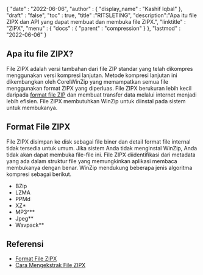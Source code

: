 {
  "date" : "2022-06-06",
  "author" : {
    "display_name" : "Kashif Iqbal"
},
  "draft" : "false",
  "toc" : true,
  "title" :"RITSLETING",
  "description":"Apa itu file ZIPX dan API yang dapat membuat dan membuka file ZIPX.",
  "linktitle" : "ZIPX",
  "menu" : {
    "docs" : {
      "parent" : "compression"
}
},
  "lastmod" : "2022-06-06"
}

## Apa itu file ZIPX?

File ZIPX adalah versi tambahan dari file ZIP standar yang telah dikompres menggunakan versi kompresi lanjutan. Metode kompresi lanjutan ini dikembangkan oleh CorelWinZip yang memampatkan semua file menggunakan format ZIPX yang diperluas. File ZIPX berukuran lebih kecil daripada [format file ZIP](/id/compression/zip/) dan membuat transfer data melalui internet menjadi lebih efisien. File ZIPX membutuhkan WinZip untuk diinstal pada sistem untuk membukanya.

## Format File ZIPX

File ZIPX disimpan ke disk sebagai file biner dan detail format file internal tidak tersedia untuk umum. Jika sistem Anda tidak menginstal WinZip, Anda tidak akan dapat membuka file-file ini. File ZIPX diidentifikasi dari metadata yang ada dalam struktur file yang memungkinkan aplikasi membaca membukanya dengan benar. WinZip mendukung beberapa jenis algoritma kompresi sebagai berikut.

* BZip
* LZMA
* PPMd
* XZ*
* MP3^**
* Jpeg**
* Wavpack**

## Referensi

* [Format File ZIPX](https://kb.corel.com/en/125951)
* [Cara Mengekstrak File ZIPX](https://answers.microsoft.com/en-us/windows/forum/all/i-want-to-extract-zipx-files/32827ca4-ceec-4faf-93d9-d9ecffb1fb41)

